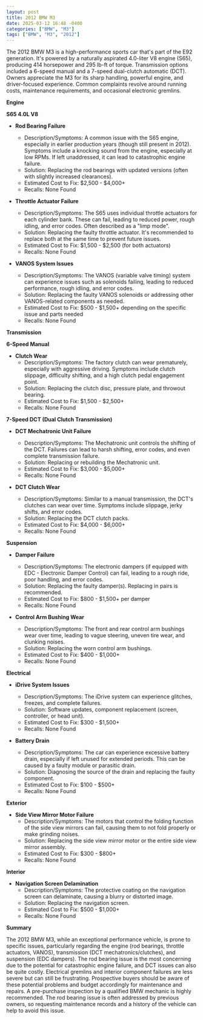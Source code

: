 ```yaml
---
layout: post
title: 2012 BMW M3
date: 2025-03-12 16:48 -0400
categories: ["BMW", "M3"]
tags: ["BMW", "M3", "2012"]
---
```

The 2012 BMW M3 is a high-performance sports car that's part of the E92 generation. It's powered by a naturally aspirated 4.0-liter V8 engine (S65), producing 414 horsepower and 295 lb-ft of torque. Transmission options included a 6-speed manual and a 7-speed dual-clutch automatic (DCT). Owners appreciate the M3 for its sharp handling, powerful engine, and driver-focused experience. Common complaints revolve around running costs, maintenance requirements, and occasional electronic gremlins.

**Engine**

**S65 4.0L V8**

*   **Rod Bearing Failure**
    *   Description/Symptoms: A common issue with the S65 engine, especially in earlier production years (though still present in 2012). Symptoms include a knocking sound from the engine, especially at low RPMs. If left unaddressed, it can lead to catastrophic engine failure.
    *   Solution: Replacing the rod bearings with updated versions (often with slightly increased clearances).
    *   Estimated Cost to Fix: $2,500 - $4,000+
    *   Recalls: None Found

*   **Throttle Actuator Failure**
    *   Description/Symptoms: The S65 uses individual throttle actuators for each cylinder bank. These can fail, leading to reduced power, rough idling, and error codes. Often described as a "limp mode".
    *   Solution: Replacing the faulty throttle actuator. It's recommended to replace both at the same time to prevent future issues.
    *   Estimated Cost to Fix: $1,500 - $2,500 (for both actuators)
    *   Recalls: None Found

*   **VANOS System Issues**
    *   Description/Symptoms: The VANOS (variable valve timing) system can experience issues such as solenoids failing, leading to reduced performance, rough idling, and error codes.
    *   Solution: Replacing the faulty VANOS solenoids or addressing other VANOS-related components as needed.
    *   Estimated Cost to Fix: $500 - $1,500+ depending on the specific issue and parts needed
    *   Recalls: None Found

**Transmission**

**6-Speed Manual**
*   **Clutch Wear**
    *   Description/Symptoms: The factory clutch can wear prematurely, especially with aggressive driving. Symptoms include clutch slippage, difficulty shifting, and a high clutch pedal engagement point.
    *   Solution: Replacing the clutch disc, pressure plate, and throwout bearing.
    *   Estimated Cost to Fix: $1,500 - $2,500+
    *   Recalls: None Found

**7-Speed DCT (Dual Clutch Transmission)**

*   **DCT Mechatronic Unit Failure**
    *   Description/Symptoms: The Mechatronic unit controls the shifting of the DCT. Failures can lead to harsh shifting, error codes, and even complete transmission failure.
    *   Solution: Replacing or rebuilding the Mechatronic unit.
    *   Estimated Cost to Fix: $3,000 - $5,000+
    *   Recalls: None Found

*   **DCT Clutch Wear**
    *   Description/Symptoms: Similar to a manual transmission, the DCT's clutches can wear over time. Symptoms include slippage, jerky shifts, and error codes.
    *   Solution: Replacing the DCT clutch packs.
    *   Estimated Cost to Fix: $4,000 - $6,000+
    *   Recalls: None Found

**Suspension**

*   **Damper Failure**
    *   Description/Symptoms: The electronic dampers (if equipped with EDC - Electronic Damper Control) can fail, leading to a rough ride, poor handling, and error codes.
    *   Solution: Replacing the faulty damper(s). Replacing in pairs is recommended.
    *   Estimated Cost to Fix: $800 - $1,500+ per damper
    *   Recalls: None Found

*   **Control Arm Bushing Wear**
    *   Description/Symptoms: The front and rear control arm bushings wear over time, leading to vague steering, uneven tire wear, and clunking noises.
    *   Solution: Replacing the worn control arm bushings.
    *   Estimated Cost to Fix: $400 - $1,000+
    *   Recalls: None Found

**Electrical**

*   **iDrive System Issues**
    *   Description/Symptoms: The iDrive system can experience glitches, freezes, and complete failures.
    *   Solution: Software updates, component replacement (screen, controller, or head unit).
    *   Estimated Cost to Fix: $300 - $1,500+
    *   Recalls: None Found

*   **Battery Drain**
    *   Description/Symptoms: The car can experience excessive battery drain, especially if left unused for extended periods. This can be caused by a faulty module or parasitic drain.
    *   Solution: Diagnosing the source of the drain and replacing the faulty component.
    *   Estimated Cost to Fix: $100 - $500+
    *   Recalls: None Found

**Exterior**

*   **Side View Mirror Motor Failure**
    *   Description/Symptoms: The motors that control the folding function of the side view mirrors can fail, causing them to not fold properly or make grinding noises.
    *   Solution: Replacing the side view mirror motor or the entire side view mirror assembly.
    *   Estimated Cost to Fix: $300 - $800+
    *   Recalls: None Found

**Interior**

*   **Navigation Screen Delamination**
    *   Description/Symptoms: The protective coating on the navigation screen can delaminate, causing a blurry or distorted image.
    *   Solution: Replacing the navigation screen.
    *   Estimated Cost to Fix: $500 - $1,000+
    *   Recalls: None Found

**Summary**

The 2012 BMW M3, while an exceptional performance vehicle, is prone to specific issues, particularly regarding the engine (rod bearings, throttle actuators, VANOS), transmission (DCT mechatronics/clutches), and suspension (EDC dampers). The rod bearing issue is the most concerning due to the potential for catastrophic engine failure, and DCT issues can also be quite costly. Electrical gremlins and interior component failures are less severe but can still be frustrating. Prospective buyers should be aware of these potential problems and budget accordingly for maintenance and repairs. A pre-purchase inspection by a qualified BMW mechanic is highly recommended. The rod bearing issue is often addressed by previous owners, so requesting maintenance records and a history of the vehicle can help to avoid this issue.

